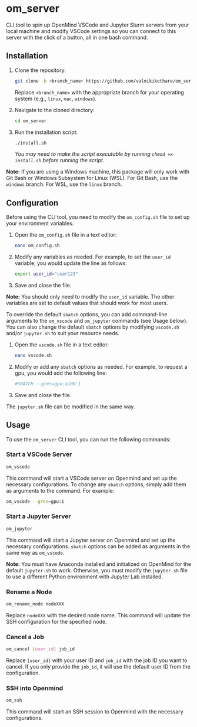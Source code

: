 # om_server

CLI tool to spin up OpenMind VSCode and Jupyter Slurm servers from your local machine and modify VSCode settings so you can connect to this server with the click of a button, all in one bash command.

## Installation

1. Clone the repository:
    ```bash
    git clone -b <branch_name> https://github.com/valmikikothare/om_server.git
    ```
    Replace `<branch_name>` with the appropriate branch for your operating system (e.g., `linux`, `mac`, `windows`).

2. Navigate to the cloned directory:
    ```bash
    cd om_server
    ```

3. Run the installation script:
    ```bash
    ./install.sh
    ```
    *You may need to make the script executable by running `chmod +x install.sh` before running the script.*

**Note:** If you are using a Windows machine, this package will only work with Git Bash or Windows Subsystem for Linux (WSL). For Git Bash, use the `windows` branch. For WSL, use the `linux` branch.

## Configuration

Before using the CLI tool, you need to modify the `om_config.sh` file to set up your environment variables. 
1. Open the `om_config.sh` file in a text editor:
    ```bash
    nano om_config.sh
    ```
2. Modify any variables as needed. For example, to set the `user_id` variable, you would update the line as follows:
    ```bash
    export user_id="user123"
    ```
3. Save and close the file.

**Note:**
You should only need to modify the `user_id` variable. The other variables are set to default values that should work for most users.

To override the default `sbatch` options, you can add command-line arguments to the `om_vscode` and `om_jupyter` commands (see Usage below).
You can also change the default `sbatch` options by modifying `vscode.sh` and/or `jupyter.sh` to suit your resource needs. 
1. Open the `vscode.sh` file in a text editor:
    ```bash
    nano vscode.sh
    ```
2. Modify or add any `sbatch` options as needed. For example, to request a gpu, you would add the following line:
    ```bash
    #SBATCH --gres=gpu:a100:1
    ```
3. Save and close the file.

The `jupyter.sh` file can be modified in the same way.

## Usage

To use the `om_server` CLI tool, you can run the following commands:

### Start a VSCode Server
```bash
om_vscode
```
This command will start a VSCode server on Openmind and set up the necessary configurations. To change any `sbatch` options, simply add them as arguments to the command. For example:
```bash
om_vscode --gres=gpu:1
```

### Start a Jupyter Server
```bash
om_jupyter
```
This command will start a Jupyter server on Openmind and set up the necessary configurations. `sbatch` options can be added as arguments in the same way as `om_vscode`.

**Note:**
You must have Anaconda installed and initialized on OpenMind for the default `jupyter.sh` to work. Otherwise, you must modify the `jupyter.sh` file to use a different Python environment with Jupyter Lab installed.

### Rename a Node
```bash
om_rename_node nodeXXX
```
Replace `nodeXXX` with the desired node name. This command will update the SSH configuration for the specified node.

### Cancel a Job
```bash
om_cancel [user_id] job_id
```
Replace `[user_id]` with your user ID and `job_id` with the job ID you want to cancel. If you only provide the `job_id`, it will use the default user ID from the configuration.

### SSH into Openmind
```bash
om_ssh
```
This command will start an SSH session to Openmind with the necessary configurations.
